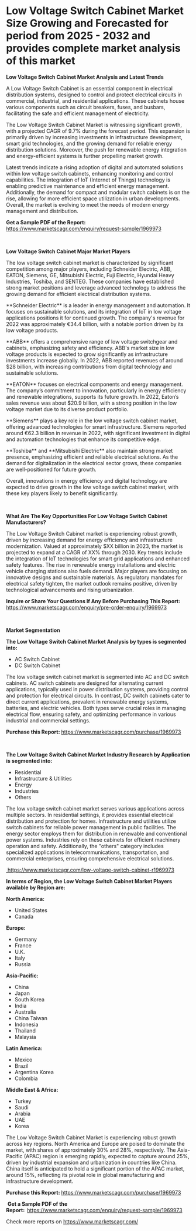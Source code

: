 <p><h1>Low Voltage Switch Cabinet Market Size Growing and Forecasted for period from 2025 - 2032 and provides complete market analysis of this market</h1></p><p><strong>Low Voltage Switch Cabinet Market Analysis and Latest Trends</strong></p>
<p><p>A Low Voltage Switch Cabinet is an essential component in electrical distribution systems, designed to control and protect electrical circuits in commercial, industrial, and residential applications. These cabinets house various components such as circuit breakers, fuses, and busbars, facilitating the safe and efficient management of electricity.</p><p>The Low Voltage Switch Cabinet Market is witnessing significant growth, with a projected CAGR of 9.7% during the forecast period. This expansion is primarily driven by increasing investments in infrastructure development, smart grid technologies, and the growing demand for reliable energy distribution solutions. Moreover, the push for renewable energy integration and energy-efficient systems is further propelling market growth.</p><p>Latest trends indicate a rising adoption of digital and automated solutions within low voltage switch cabinets, enhancing monitoring and control capabilities. The integration of IoT (Internet of Things) technology is enabling predictive maintenance and efficient energy management. Additionally, the demand for compact and modular switch cabinets is on the rise, allowing for more efficient space utilization in urban developments. Overall, the market is evolving to meet the needs of modern energy management and distribution.</p></p>
<p><strong>Get a Sample PDF of the Report:&nbsp;</strong> <a href="https://www.marketscagr.com/enquiry/request-sample/1969973?utm_campaign=2339&utm_medium=2&utm_source=Github&utm_content=ia&utm_term=13022025&utm_id=low-voltage-switch-cabinet">https://www.marketscagr.com/enquiry/request-sample/1969973</a></p>
<p>&nbsp;</p>
<p><strong>Low Voltage Switch Cabinet Major Market Players</strong></p>
<p><p>The low voltage switch cabinet market is characterized by significant competition among major players, including Schneider Electric, ABB, EATON, Siemens, GE, Mitsubishi Electric, Fuji Electric, Hyundai Heavy Industries, Toshiba, and SENTEG. These companies have established strong market positions and leverage advanced technology to address the growing demand for efficient electrical distribution systems.</p><p>**Schneider Electric** is a leader in energy management and automation. It focuses on sustainable solutions, and its integration of IoT in low voltage applications positions it for continued growth. The company's revenue for 2022 was approximately €34.4 billion, with a notable portion driven by its low voltage products.</p><p>**ABB** offers a comprehensive range of low voltage switchgear and cabinets, emphasizing safety and efficiency. ABB's market size in low voltage products is expected to grow significantly as infrastructure investments increase globally. In 2022, ABB reported revenues of around $28 billion, with increasing contributions from digital technology and sustainable solutions.</p><p>**EATON** focuses on electrical components and energy management. The company’s commitment to innovation, particularly in energy efficiency and renewable integrations, supports its future growth. In 2022, Eaton’s sales revenue was about $20.9 billion, with a strong position in the low voltage market due to its diverse product portfolio.</p><p>**Siemens** plays a key role in the low voltage switch cabinet market, offering advanced technologies for smart infrastructure. Siemens reported around €62.3 billion in revenue in 2022, with significant investment in digital and automation technologies that enhance its competitive edge.</p><p>**Toshiba** and **Mitsubishi Electric** also maintain strong market presence, emphasizing efficient and reliable electrical solutions. As the demand for digitalization in the electrical sector grows, these companies are well-positioned for future growth.</p><p>Overall, innovations in energy efficiency and digital technology are expected to drive growth in the low voltage switch cabinet market, with these key players likely to benefit significantly.</p></p>
<p>&nbsp;</p>
<p><strong>What Are The Key Opportunities For Low Voltage Switch Cabinet Manufacturers?</strong></p>
<p><p>The Low Voltage Switch Cabinet market is experiencing robust growth, driven by increasing demand for energy efficiency and infrastructure modernization. Valued at approximately $XX billion in 2023, the market is projected to expand at a CAGR of XX% through 2030. Key trends include the integration of IoT technologies for smart grid applications and enhanced safety features. The rise in renewable energy installations and electric vehicle charging stations also fuels demand. Major players are focusing on innovative designs and sustainable materials. As regulatory mandates for electrical safety tighten, the market outlook remains positive, driven by technological advancements and rising urbanization.</p></p>
<p><strong>Inquire or Share Your Questions If Any Before Purchasing This Report:</strong> <a href="https://www.marketscagr.com/enquiry/pre-order-enquiry/1969973?utm_campaign=2339&utm_medium=2&utm_source=Github&utm_content=ia&utm_term=13022025&utm_id=low-voltage-switch-cabinet">https://www.marketscagr.com/enquiry/pre-order-enquiry/1969973</a></p>
<p>&nbsp;</p>
<p><strong>Market Segmentation</strong></p>
<p><strong>The Low Voltage Switch Cabinet Market Analysis by types is segmented into:</strong></p>
<p><ul><li>AC Switch Cabinet</li><li>DC Switch Cabinet</li></ul></p>
<p><p>The low voltage switch cabinet market is segmented into AC and DC switch cabinets. AC switch cabinets are designed for alternating current applications, typically used in power distribution systems, providing control and protection for electrical circuits. In contrast, DC switch cabinets cater to direct current applications, prevalent in renewable energy systems, batteries, and electric vehicles. Both types serve crucial roles in managing electrical flow, ensuring safety, and optimizing performance in various industrial and commercial settings.</p></p>
<p><strong>Purchase this Report:&nbsp;</strong><a href="https://www.marketscagr.com/purchase/1969973?utm_campaign=2339&utm_medium=2&utm_source=Github&utm_content=ia&utm_term=13022025&utm_id=low-voltage-switch-cabinet">https://www.marketscagr.com/purchase/1969973</a></p>
<p>&nbsp;</p>
<p><strong>The Low Voltage Switch Cabinet Market Industry Research by Application is segmented into:</strong></p>
<p><ul><li>Residential</li><li>Infrastructure & Utilities</li><li>Energy</li><li>Industries</li><li>Others</li></ul></p>
<p><p>The low voltage switch cabinet market serves various applications across multiple sectors. In residential settings, it provides essential electrical distribution and protection for homes. Infrastructure and utilities utilize switch cabinets for reliable power management in public facilities. The energy sector employs them for distribution in renewable and conventional power systems. Industries rely on these cabinets for efficient machinery operation and safety. Additionally, the "others" category includes specialized applications in telecommunications, transportation, and commercial enterprises, ensuring comprehensive electrical solutions.</p></p>
<p><a href="https://www.marketscagr.com/low-voltage-switch-cabinet-r1969973?utm_campaign=2339&utm_medium=2&utm_source=Github&utm_content=ia&utm_term=13022025&utm_id=low-voltage-switch-cabinet">&nbsp;https://www.marketscagr.com/low-voltage-switch-cabinet-r1969973</a></p>
<p><strong>In terms of Region, the Low Voltage Switch Cabinet Market Players available by Region are:</strong></p>
<p>
    <p> <strong> North America: </strong>
        <ul>
            <li>United States</li>
            <li>Canada</li>
        </ul>
        </p> 
    <p> <strong> Europe: </strong>
        <ul>
            <li>Germany</li>
            <li>France</li>
            <li>U.K.</li>
            <li>Italy</li>
            <li>Russia</li>
        </ul>
        </p> 
    <p> <strong> Asia-Pacific: </strong>
        <ul>
            <li>China</li>
            <li>Japan</li>
            <li>South Korea</li>
            <li>India</li>
            <li>Australia</li>
            <li>China Taiwan</li>
            <li>Indonesia</li>
            <li>Thailand</li>
            <li>Malaysia</li>
        </ul>
        </p> 
    <p> <strong> Latin America: </strong>
        <ul>
            <li>Mexico</li>
            <li>Brazil</li>
            <li>Argentina Korea</li>
            <li>Colombia</li>
        </ul>
        </p> 
    <p> <strong> Middle East & Africa: </strong>
        <ul>
            <li>Turkey</li>
            <li>Saudi</li>
            <li>Arabia</li>
            <li>UAE</li>
            <li>Korea</li>
        </ul>
    </p>
    </p>
<p><p>The Low Voltage Switch Cabinet Market is experiencing robust growth across key regions. North America and Europe are poised to dominate the market, with shares of approximately 30% and 28%, respectively. The Asia-Pacific (APAC) region is emerging rapidly, expected to capture around 25%, driven by industrial expansion and urbanization in countries like China. China itself is anticipated to hold a significant portion of the APAC market, around 15%, reflecting its pivotal role in global manufacturing and infrastructure development.</p></p>
<p><strong>Purchase this Report: </strong><a href="https://www.marketscagr.com/purchase/1969973?utm_campaign=2339&utm_medium=2&utm_source=Github&utm_content=ia&utm_term=13022025&utm_id=low-voltage-switch-cabinet">https://www.marketscagr.com/purchase/1969973</a></p>
<p>&nbsp;<strong>Get a Sample PDF of the Report:&nbsp;&nbsp;</strong><a href="https://www.marketscagr.com/enquiry/request-sample/1969973?utm_campaign=2339&utm_medium=2&utm_source=Github&utm_content=ia&utm_term=13022025&utm_id=low-voltage-switch-cabinet">https://www.marketscagr.com/enquiry/request-sample/1969973</a></p>
<p><strong></strong></p>
<p>Check more reports on <a href="https://www.marketscagr.com/?utm_campaign=2339&utm_medium=2&utm_source=Github&utm_content=ia&utm_term=13022025&utm_id=low-voltage-switch-cabinet">https://www.marketscagr.com/</a></p>
